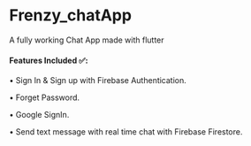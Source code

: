 # Frenzy_chatApp

A fully working Chat App made with flutter

#### Features Included ✅:
• Sign In & Sign up with Firebase Authentication.

• Forget Password.

• Google SignIn. 

• Send text message with real time chat with Firebase Firestore.
